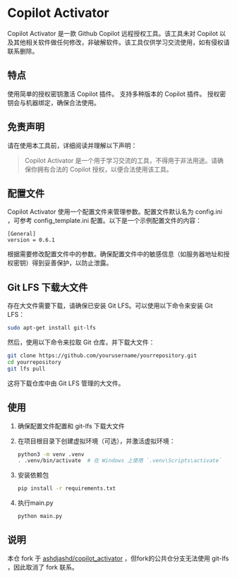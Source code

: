 # Copilot Activator

Copilot Activator 是一款 Github Copilot 远程授权工具。该工具未对 Copilot 以及其他相关软件做任何修改，非破解软件。该工具仅供学习交流使用，如有侵权请联系删除。

## 特点

使用简单的授权密钥激活 Copilot 插件。
支持多种版本的 Copilot 插件。
授权密钥会与机器绑定，确保合法使用。

## 免责声明

请在使用本工具前，详细阅读并理解以下声明：

> Copilot Activator 是一个用于学习交流的工具，不得用于非法用途。请确保你拥有合法的 Copilot 授权，以便合法使用该工具。

## 配置文件

Copilot Activator 使用一个配置文件来管理参数。配置文件默认名为 config.ini ，可参考 config_template.ini 配置。以下是一个示例配置文件的内容：

```
[General]
version = 0.6.1
```

根据需要修改配置文件中的参数。确保配置文件中的敏感信息（如服务器地址和授权密钥）得到妥善保护，以防止泄露。

## Git LFS 下载大文件
存在大文件需要下载，请确保已安装 Git LFS。可以使用以下命令来安装 Git LFS：

```bash
sudo apt-get install git-lfs
```

然后，使用以下命令来拉取 Git 仓库，并下载大文件：


```bash
git clone https://github.com/yourusername/yourrepository.git
cd yourrepository
git lfs pull
```

这将下载仓库中由 Git LFS 管理的大文件。

## 使用

1. 确保配置文件配置和 git-lfs 下载大文件
2. 在项目根目录下创建虚拟环境（可选），并激活虚拟环境：

    ```bash
    python3 -m venv .venv
    . .venv/bin/activate  # 在 Windows 上使用 `.venv\Scripts\activate`
    ```

3. 安装依赖包

    ```bash
    pip install -r requirements.txt
    ```

4. 执行main.py

    ```bash
    python main.py
    ```

## 说明

本仓 fork 于 [ashdjashd/copilot_activator](https://github.com/ashdjashd/copilot_activator) ，但fork的公共仓分支无法使用 git-lfs ，因此取消了 fork 联系。